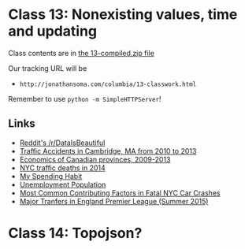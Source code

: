 # Class 13: Nonexisting values, time and updating

Class contents are in [the 13-compiled.zip file](https://github.com/jsoma/storytelling-2015/raw/master/class-13-14/13-compiled.zip)

Our tracking URL will be 

* `http://jonathansoma.com/columbia/13-classwork.html`

Remember to use `python -m SimpleHTTPServer`!

## Links

* [Reddit's /r/DataIsBeautiful](https://www.reddit.com/r/dataisbeautiful)
* [Traffic Accidents in Cambridge, MA from 2010 to 2013](http://siutanwong.neocities.org/hw12/hw12.html)
* [Economics of Canadian provinces, 2009-2013](http://woojink.neocities.org/hw/hw12/12-homework.html)
* [NYC traffic deaths in 2014](http://jordanrosenblum.neocities.org/HW12/hw12.html)
* [My Spending Habit](http://tonypaek.neocities.org/hw12/hw12.html)
* [Unemployment Population](http://arushi.neocities.org/Homework12.html)
* [Most Common Contributing Factors in Fatal NYC Car Crashes](http://superlativenoun.neocities.org/hw12.html)
* [Major Tranfers in England Premier League (Summer 2015)](http://newsontheroad.neocities.org/lede_storytelling_with_data/Storytelling_with_data_Homework12_D3.html)

# Class 14: Topojson?